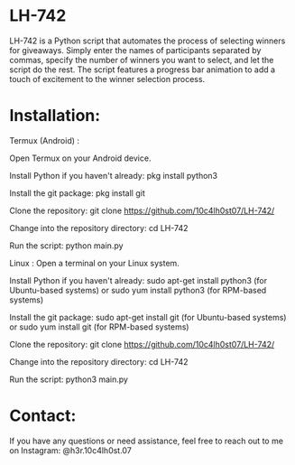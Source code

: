 # LH-742
LH-742 is a Python script that automates the process of selecting winners for giveaways. Simply enter the names of participants separated by commas, specify the number of winners you want to select, and let the script do the rest. The script features a progress bar animation to add a touch of excitement to the winner selection process.

# Installation:
Termux (Android) :

Open Termux on your Android device.

Install Python if you haven't already: pkg install python3

Install the git package: pkg install git

Clone the repository: git clone https://github.com/10c4lh0st07/LH-742/

Change into the repository directory: cd LH-742

Run the script: python main.py

Linux : Open a terminal on your Linux system.

Install Python if you haven't already: sudo apt-get install python3 (for Ubuntu-based systems) or sudo yum install python3 (for RPM-based systems)

Install the git package: sudo apt-get install git (for Ubuntu-based systems) or sudo yum install git (for RPM-based systems)

Clone the repository: git clone https://github.com/10c4lh0st07/LH-742/

Change into the repository directory: cd LH-742

Run the script: python3 main.py

# Contact:
If you have any questions or need assistance, feel free to reach out to me on Instagram: @h3r.10c4lh0st.07
